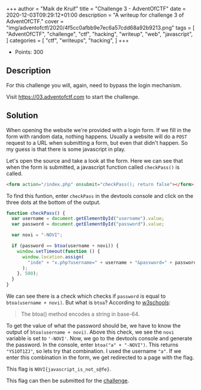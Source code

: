 +++
author = "Maik de Kruif"
title = "Challenge 3 - AdventOfCTF"
date = 2020-12-03T09:29:12+01:00
description = "A writeup for challenge 3 of AdventOfCTF."
cover = "img/adventofctf/2020/4f5cc0afbb9e7ec6a57cdd68a92b9213.png"
tags = [
    "AdventOfCTF",
    "challenge",
    "ctf",
    "hacking",
    "writeup",
    "web",
    "javascript",
]
categories = [
    "ctf",
    "writeups",
    "hacking",
]
+++

- Points: 300

## Description

For this challenge you will, again, need to bypass the login mechanism.

Visit <https://03.adventofctf.com> to start the challenge.

## Solution

When opening the website we're provided with a login form. If we fill in the form with random data, nothing happens. Usually a website will do a `POST` request to a URL when submitting a form, but even that didn't happen. So my guess is that there is some javascript in play.

Let's open the source and take a look at the form. Here we can see that when the form is submitted, a javascript function called `checkPass()` is called.

```html
<form action="/index.php" onsubmit="checkPass(); return false"></form>
```

To find this funtion, enter `checkPass` in the devtools console and click on the three dots at the bottom of the output.

```js
function checkPass() {
  var username = document.getElementById("username").value;
  var password = document.getElementById("password").value;

  var novi = "-NOVI";

  if (password == btoa(username + novi)) {
    window.setTimeout(function () {
      window.location.assign(
        "inde" + "x.php?username=" + username + "&password=" + password
      );
    }, 500);
  }
}
```

We can see there is a check which checks if `password` is equal to `btoa(username + novi)`. But what is `btoa`? According to [w3schools](https://www.w3schools.com/jsref/met_win_btoa.asp):

> The btoa() method encodes a string in base-64.

To get the value of what the password should be, we have to know the output of `btoa(username + novi)`. Above this check, we see the `novi` variable is set to `'-NOVI'`. Now, we go to the devtools console and generate the password. In the console, enter `btoa("a" + "-NOVI")`. This returns `"YS1OT1ZJ"`, so lets try that combination. I used the username `"a"`. If we enter this combination in the form, we get redirected to a page with the flag.

This flag is `NOVI{javascript_is_not_s@fe}`.

This flag can then be submitted for the [challenge](https://ctfd.adventofctf.com/challenges#3-4).
